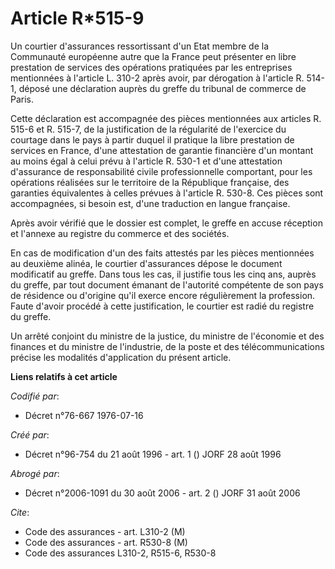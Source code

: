 # Article R*515-9

Un courtier d'assurances ressortissant d'un Etat membre de la Communauté européenne autre que la France peut présenter en
libre prestation de services des opérations pratiquées par les entreprises mentionnées à l'article L. 310-2 après avoir, par
dérogation à l'article R. 514-1, déposé une déclaration auprès du greffe du tribunal de commerce de Paris.

Cette déclaration est accompagnée des pièces mentionnées aux articles R. 515-6 et R. 515-7, de la justification de la
régularité de l'exercice du courtage dans le pays à partir duquel il pratique la libre prestation de services en France,
d'une attestation de garantie financière d'un montant au moins égal à celui prévu à l'article R. 530-1 et d'une attestation
d'assurance de responsabilité civile professionnelle comportant, pour les opérations réalisées sur le territoire de la
République française, des garanties équivalentes à celles prévues à l'article R. 530-8. Ces pièces sont accompagnées, si
besoin est, d'une traduction en langue française.

Après avoir vérifié que le dossier est complet, le greffe en accuse réception et l'annexe au registre du commerce et des
sociétés.

En cas de modification d'un des faits attestés par les pièces mentionnées au deuxième alinéa, le courtier d'assurances dépose
le document modificatif au greffe. Dans tous les cas, il justifie tous les cinq ans, auprès du greffe, par tout document
émanant de l'autorité compétente de son pays de résidence ou d'origine qu'il exerce encore régulièrement la profession. Faute
d'avoir procédé à cette justification, le courtier est radié du registre du greffe.

Un arrêté conjoint du ministre de la justice, du ministre de l'économie et des finances et du ministre de l'industrie, de la
poste et des télécommunications précise les modalités d'application du présent article.

**Liens relatifs à cet article**

_Codifié par_:

  - Décret n°76-667 1976-07-16

_Créé par_:

  - Décret n°96-754 du 21 août 1996 - art. 1 () JORF 28 août 1996

_Abrogé par_:

  - Décret n°2006-1091 du 30 août 2006 - art. 2 () JORF 31 août 2006

_Cite_:

  - Code des assurances - art. L310-2 (M)
  - Code des assurances - art. R530-8 (M)
  - Code des assurances L310-2, R515-6, R530-8
